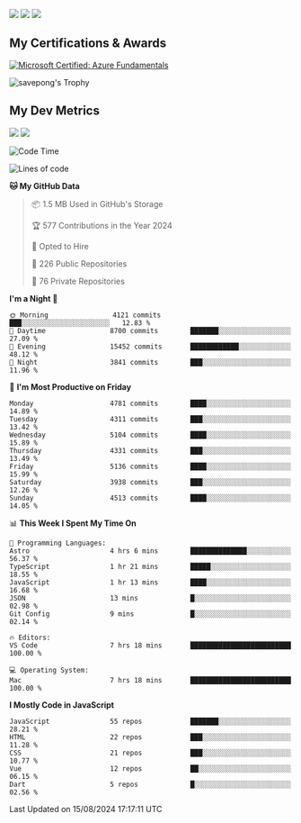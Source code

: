 [<img src="https://img.shields.io/badge/pongsiri.pisutakarathada.com-%230077B5.svg?&style=for-the-badge&color=orange" />](https://pongsiri.pisutakarathada.com)
[<img src="https://img.shields.io/badge/apps.saveworld.co-%230077B5.svg?&style=for-the-badge&color=2aa889" />](https://apps.saveworld.co)
[<img src="https://img.shields.io/badge/linkedin-%230077B5.svg?&style=for-the-badge&logo=linkedin&logoColor=white" />](https://www.linkedin.com/in/savepong)

<!--
[![savepong' github stats](https://github-readme-stats.vercel.app/api?username=savepong&show_icons=true&count_private=true&theme=gotham&hide_border=true&bg_color=00000000&text_color=768390FF)](https://pongsiri.pisutakarathada.com/posts/stats)

[![GitHub Streak](https://github-readme-streak-stats.herokuapp.com?user=savepong&theme=gotham&hide_border=true&background=00000000&dates=768390FF)](https://pongsiri.pisutakarathada.com/posts/stats)

[![Top Langs](https://github-readme-stats.vercel.app/api/top-langs/?username=savepong&layout=compact&langs_count=10&theme=gotham&hide_border=true&bg_color=00000000&text_color=768390FF)](https://pongsiri.pisutakarathada.com/posts/stats)

<!-- [![savepong's wakatime stats](https://github-readme-stats.vercel.app/api/wakatime?username=@savepong&layout=default&theme=gotham&hide_border=true&bg_color=00000000&text_color=768390FF)](https://pongsiri.pisutakarathada.com/posts/stats) -->

## My Certifications & Awards

<!--START_SECTION:badges-->
[![Microsoft Certified: Azure Fundamentals](https://images.credly.com/size/160x160/images/be8fcaeb-c769-4858-b567-ffaaa73ce8cf/image.png)](http://www.credly.com/badges/7b0e170b-852d-4d35-bea2-213eceae599c "Microsoft Certified: Azure Fundamentals")

![savepong's Trophy](https://github-profile-trophy.vercel.app/?username=savepong&theme=flat&rank=SECRET,SSS,SS,S,AAA,AA,A&margin-w=15&no-bg=true&no-frame=true)

## My Dev Metrics

[![](https://komarev.com/ghpvc/?username=savepong&color=blue&label=Profile%20Views)](https://github.com/savepong)
[![](https://img.shields.io/github/followers/savepong?label=GitHub%20Followers)](https://github.com/savepong)

<!--START_SECTION:waka-->
![Code Time](http://img.shields.io/badge/Code%20Time-1%2C517%20hrs%2025%20mins-blue)

![Lines of code](https://img.shields.io/badge/From%20Hello%20World%20I%27ve%20Written-65.0%20million%20lines%20of%20code-blue)

**🐱 My GitHub Data** 

> 📦 1.5 MB Used in GitHub's Storage 
 > 
> 🏆 577 Contributions in the Year 2024
 > 
> 💼 Opted to Hire
 > 
> 📜 226 Public Repositories 
 > 
> 🔑 76 Private Repositories 
 > 
**I'm a Night 🦉** 

```text
🌞 Morning                4121 commits        ███░░░░░░░░░░░░░░░░░░░░░░   12.83 % 
🌆 Daytime                8700 commits        ███████░░░░░░░░░░░░░░░░░░   27.09 % 
🌃 Evening                15452 commits       ████████████░░░░░░░░░░░░░   48.12 % 
🌙 Night                  3841 commits        ███░░░░░░░░░░░░░░░░░░░░░░   11.96 % 
```
📅 **I'm Most Productive on Friday** 

```text
Monday                   4781 commits        ████░░░░░░░░░░░░░░░░░░░░░   14.89 % 
Tuesday                  4311 commits        ███░░░░░░░░░░░░░░░░░░░░░░   13.42 % 
Wednesday                5104 commits        ████░░░░░░░░░░░░░░░░░░░░░   15.89 % 
Thursday                 4331 commits        ███░░░░░░░░░░░░░░░░░░░░░░   13.49 % 
Friday                   5136 commits        ████░░░░░░░░░░░░░░░░░░░░░   15.99 % 
Saturday                 3938 commits        ███░░░░░░░░░░░░░░░░░░░░░░   12.26 % 
Sunday                   4513 commits        ████░░░░░░░░░░░░░░░░░░░░░   14.05 % 
```


📊 **This Week I Spent My Time On** 

```text
💬 Programming Languages: 
Astro                    4 hrs 6 mins        ██████████████░░░░░░░░░░░   56.37 % 
TypeScript               1 hr 21 mins        █████░░░░░░░░░░░░░░░░░░░░   18.55 % 
JavaScript               1 hr 13 mins        ████░░░░░░░░░░░░░░░░░░░░░   16.68 % 
JSON                     13 mins             █░░░░░░░░░░░░░░░░░░░░░░░░   02.98 % 
Git Config               9 mins              █░░░░░░░░░░░░░░░░░░░░░░░░   02.14 % 

🔥 Editors: 
VS Code                  7 hrs 18 mins       █████████████████████████   100.00 % 

💻 Operating System: 
Mac                      7 hrs 18 mins       █████████████████████████   100.00 % 
```

**I Mostly Code in JavaScript** 

```text
JavaScript               55 repos            ███████░░░░░░░░░░░░░░░░░░   28.21 % 
HTML                     22 repos            ███░░░░░░░░░░░░░░░░░░░░░░   11.28 % 
CSS                      21 repos            ███░░░░░░░░░░░░░░░░░░░░░░   10.77 % 
Vue                      12 repos            ██░░░░░░░░░░░░░░░░░░░░░░░   06.15 % 
Dart                     5 repos             █░░░░░░░░░░░░░░░░░░░░░░░░   02.56 % 
```




 Last Updated on 15/08/2024 17:17:11 UTC
<!--END_SECTION:waka-->

<!--
**savepong/savepong** is a ✨ _special_ ✨ repository because its `README.md` (this file) appears on your GitHub profile.

Here are some ideas to get you started:

- 🔭 I’m currently working on WebComponents and TypeScript.
- 🌱 I’m currently learning ...
- 👯 I’m looking to collaborate on ...
- 🤔 I’m looking for help with ...
- 💬 Ask me about ...
- 📫 How to reach me: ...
- 😄 Pronouns: ...
- ⚡ Fun fact: ...
-->
